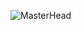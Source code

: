 ![MasterHead](https://res.cloudinary.com/ashtext/image/upload/c_fill,h_400,w_850/v1657613407/mern-stack-dev-online_yxctbj.jpg)
